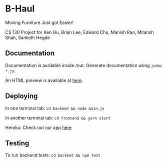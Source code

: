# B-Haul
Moving Furniture Just got Easier!

CS 130 Project for Ken Gu, Brian Lee, Edward Chu, Manish Rao, Mitansh Shah, Sanketh Hegde

## Documentation
Documentation is available inside /out. Generate documentation using `jsdoc *.js`.

An HTML preview is available at [here](https://htmlpreview.github.io/?https://github.com/shahmitansh/B-Haul/blob/master/out/index.html).

## Deploying
In one terminal tab:
`cd backend && node main.js`

In another terminal tab:
`cd frontend && yarn start`

Heroku:
Check out our app [here](https://bhaulucla.herokuapp.com)

## Testing
To run backend tests:
`cd backend && npm test`
